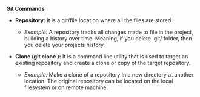 **Git Commands**
<br>

- **Repository:** It is a git/file location where all the files are stored.

	- _Example:_ A repository tracks all changes made to file in the project, building a history over time. Meaning, if you delete .git/ folder, then you delete your projects history.

- **Clone (git clone ):** It is a command line utility that is used to target an existing repository and create a clone or copy of the target repository.

	- _Example:_ Make a clone of a repository in a new directory at another location. The original repository can be located on the local filesystem or on remote machine.


